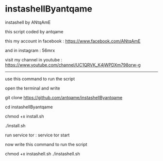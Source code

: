 # instashellByantqame
instashell by ANtqAmE

this script coded by antqame



this my account in facebook : https://www.facebook.com/ANtqAmE

and in instagram : 56mrx


visit my channel in youtube : https://www.youtube.com/channel/UC1QRVK_K4jWPDXm798orw-g   



----------------------------------------------------------------------------------------------------------


use this command to run the script 


open the terminal and write 

git clone https://github.com/antqame/instashellByantqame

cd instashellByantqame

chmod +x install.sh

./install.sh

run service tor : service tor start

now write this command to run the script 

chmod +x instashell.sh
./instashell.sh
